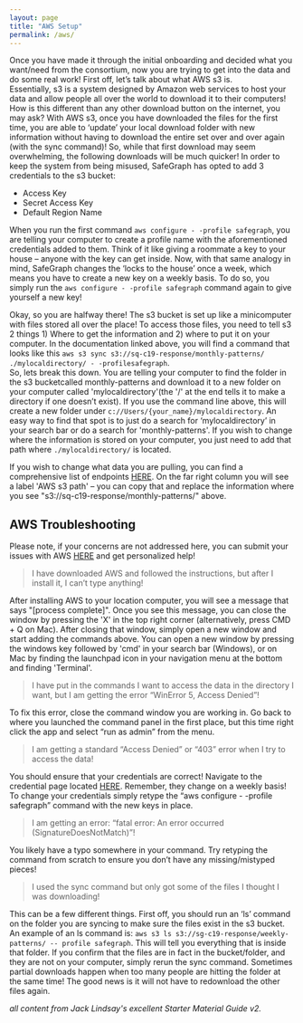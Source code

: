 ```yaml
---
layout: page
title: "AWS Setup"
permalink: /aws/
---
```


Once you have made it through the initial onboarding and decided what you want/need from the consortium, now you are trying to get into the data and do some real work! First off,  let’s talk about what AWS s3 is.  
Essentially, s3 is a system designed by Amazon web services to host your data and allow people all over the world to download it to their computers! How is this different than any other download button on the internet, you may ask? With AWS s3, once you have downloaded the files for the first time, you are able to ‘update’ your local download folder with new information without having to download the entire set over and over again (with the sync command)! So, while that first download may seem overwhelming, the following downloads will be much quicker!
In order to keep the system from being misused, SafeGraph has opted to add 3 credentials to the s3 bucket:
- Access Key
- Secret Access Key
- Default Region Name

When you run the first command `aws configure - -profile safegraph`, you are telling your computer to create a profile name with the aforementioned credentials added to them. Think of it like giving a roommate a key to your house – anyone with the key can get inside. Now, with that same analogy in mind, SafeGraph changes the ‘locks to the house’ once a week, which means you have to create a new key on a weekly basis. To do so, you simply run the `aws configure - -profile safegraph` command again to give yourself a new key!

Okay, so you are halfway there! The s3 bucket is set up like a minicomputer with files stored all over the place! To access those files, you need to tell s3 2 things 1) Where to get the information and 2) where to put it on your computer. In the documentation linked above, you will find a command that looks like this ```aws s3 sync s3://sq-c19-response/monthly-patterns/ ./mylocaldirectory/ - -profilesafegraph```.  
So, lets break this down. You are telling your computer to find the folder in the s3 bucketcalled monthly-patterns and download it to a new folder on your computer called 'mylocaldirectory'(the '/'  at the end tells it to make a directory if one doesn’t exist). If you use the command line above, this will create a new folder under ```c://Users/{your_name}/mylocaldirectory```. An easy way to find that spot is to just do a search for ‘mylocaldirectory’ in your search bar or do a search for 'monthly-patterns'. If you wish to change where the information is stored on your computer, you just need to add that path where ```./mylocaldirectory/``` is located.

If you wish to change what data you are pulling, you can find a comprehensive list of endpoints [HERE](https://docs.google.com/spreadsheets/d/1UNWvPzkUTTlXBZ6M6iGhM_7sr8h-MxsZdE7iOszkAmk/edit#gid=0). On the far right column you will see a label 'AWS s3 path' – you can copy that and replace the information where you see "s3://sq-c19-response/monthly-patterns/" above. 

## AWS Troubleshooting ##
Please note, if your concerns are not addressed here, you can submit your issues with AWS
[HERE](https://safegraphcovid19.slack.com/archives/C0114D7SJCF) and get personalized help!

> I have downloaded AWS and followed the instructions, but after I install it, I can’t type
anything!

After installing AWS to your location computer, you will see a message that says "[process complete]". Once you see this  message, you can close the window by pressing the 'X' in the top right corner (alternatively, press CMD + Q on Mac). After closing that window, simply open a new window and start adding the commands above. You can open a new window by pressing the windows key followed by 'cmd' in your search bar (Windows), or on Mac by finding the launchpad icon in your navigation menu at the bottom and finding 'Terminal'.

> I have put in the commands I want to access the data in the directory I want, but I am getting the error “WinError 5, Access Denied”!

To fix this error, close the command window you are working in. Go back to where you launched the command panel in the first place, but this time right click the app and select “run as admin” from the menu.

> I am getting a standard “Access Denied” or “403” error when I try to access the data!

You should ensure that your credentials are correct! Navigate to the credential page located [HERE](https://safegraphcovid19.slack.com/archives/C0109NPA543/p1585177965017700). Remember, they change on a weekly basis! To change your credentials simply retype the “aws configure - -profile safegraph” command with the new keys in place.

> I am getting an error: “fatal error: An error occurred (SignatureDoesNotMatch)”!

You likely have a typo somewhere in your command. Try retyping the command from scratch to ensure you don’t have any missing/mistyped pieces!

> I used the sync command but only got some of the files I thought I was downloading!

This can be a few different things. First off, you should run an ‘ls’ command on the folder you are syncing to make sure the files exist in the s3 bucket. An example of an ls command is: `aws s3 ls s3://sg-c19-response/weekly-patterns/ -- profile safegraph`. This will tell you everything that is inside that folder. If you confirm that the files are in fact in the bucket/folder, and they are not on your computer, simply rerun the sync command. Sometimes partial downloads happen when too many people are hitting the folder at the same time! The good news is it will not have to redownload the other files again.



*all content from Jack Lindsay's excellent Starter Material Guide v2.*
